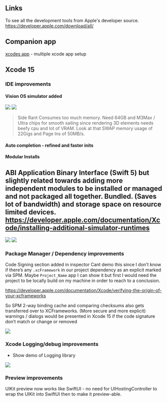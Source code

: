 

## Links

To see all the development tools from Apple's developer source.
https://developer.apple.com/download/all/

## Companion app

[xcodes app](https://github.com/XcodesOrg/XcodesApp/releases/) - multiple xcode app setup




## Xcode 15

### IDE improvements
#### Vision OS simulator added
![](vision_os.png)
![](xrOS_resources.png)
> Side Rant
Consumes too much memory. Need 64GB and M3Max / Ultra chips for smooth sailing since rendering 3D elements needs beefy cpu and lot of VRAM. Look at that SWAP memory usage of 22Gigs and Page Ins of 50MB/s. 



#### Auto completion - refined and faster inits


#### Modular Installs
ABI Application Binary Interface (Swift 5) but slightly related towards adding more independent modules to be installed or managed and not packaged all together. Bundled. (Saves lot of bandwidth) and storage space on resource limited devices. https://developer.apple.com/documentation/Xcode/installing-additional-simulator-runtimes
-

![](xcode14_size.png)
![](xcode15_size.png)

### Package Manager / Dependency improvements
Code Signing section added in inspector
Cant demo this since I don’t know if there’s any `.xcFramework` in our project dependency as an explicit marked via SPM. Maybe `Project_Name` app I can show it but first I would need the project to be locally build on my machine in order to reach to a conclusion.


https://developer.apple.com/documentation/Xcode/verifying-the-origin-of-your-xcframeworks

So SPM 2-way binding cache and comparing checksums also gets transferred over to XCFrameworks. (More secure and more explicit) warnings / dialogs would be presented in Xcode 15 if the code signature don’t match or change or removed

![](xcFramework_signatures.png)



### Xcode Logging/debug improvements
- Show demo of Logging library 

![](xcode_logging_improvements_UI.png)



### Preview improvements

UIKit preview now works like SwiftUI - no need for UIHostingController to wrap the UIKit into SwiftUI then to make it preview-able. 
